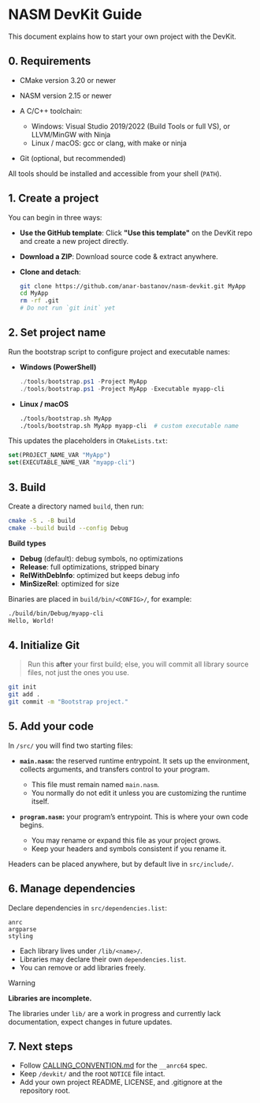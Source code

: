 # NASM DevKit Guide

This document explains how to start your own project with the DevKit.

## 0. Requirements

* CMake version 3.20 or newer
* NASM version 2.15 or newer
* A C/C++ toolchain:

  * Windows: Visual Studio 2019/2022 (Build Tools or full VS), or LLVM/MinGW with Ninja
  * Linux / macOS: gcc or clang, with make or ninja
* Git (optional, but recommended)

All tools should be installed and accessible from your shell (`PATH`).

## 1. Create a project

You can begin in three ways:

* **Use the GitHub template**: Click **"Use this template"** on the DevKit repo and create a new project directly.

* **Download a ZIP**: Download source code & extract anywhere.

* **Clone and detach**:

  ```bash
  git clone https://github.com/anar-bastanov/nasm-devkit.git MyApp
  cd MyApp
  rm -rf .git
  # Do not run `git init` yet
  ```

## 2. Set project name

Run the bootstrap script to configure project and executable names:

* **Windows (PowerShell)**

  ```powershell
  ./tools/bootstrap.ps1 -Project MyApp
  ./tools/bootstrap.ps1 -Project MyApp -Executable myapp-cli
  ```

* **Linux / macOS**

  ```bash
  ./tools/bootstrap.sh MyApp
  ./tools/bootstrap.sh MyApp myapp-cli  # custom executable name
  ```

This updates the placeholders in `CMakeLists.txt`:

```cmake
set(PROJECT_NAME_VAR "MyApp")
set(EXECUTABLE_NAME_VAR "myapp-cli")
```

## 3. Build

Create a directory named `build`, then run:

```bash
cmake -S . -B build
cmake --build build --config Debug
```

**Build types**

* **Debug** (default): debug symbols, no optimizations
* **Release**: full optimizations, stripped binary
* **RelWithDebInfo**: optimized but keeps debug info
* **MinSizeRel**: optimized for size

Binaries are placed in `build/bin/<CONFIG>/`, for example:

```bash
./build/bin/Debug/myapp-cli
Hello, World!
```

## 4. Initialize Git

> Run this **after** your first build; else, you will commit all library source files, not just the ones you use.

```bash
git init
git add .
git commit -m "Bootstrap project."
```

## 5. Add your code

In `/src/` you will find two starting files:

* **`main.nasm`:** the reserved runtime entrypoint. It sets up the environment, collects arguments, and transfers control to your program.

  * This file must remain named `main.nasm`.
  * You normally do not edit it unless you are customizing the runtime itself.

* **`program.nasm`:** your program’s entrypoint. This is where your own code begins.

  * You may rename or expand this file as your project grows.
  * Keep your headers and symbols consistent if you rename it.

Headers can be placed anywhere, but by default live in `src/include/`.

## 6. Manage dependencies

Declare dependencies in `src/dependencies.list`:

```
anrc
argparse
styling
```

* Each library lives under `/lib/<name>/`.
* Libraries may declare their own `dependencies.list`.
* You can remove or add libraries freely.

> [!WARNING]
> **Libraries are incomplete.**
>
> The libraries under `lib/` are a work in progress and currently lack documentation, expect changes in future updates.

## 7. Next steps

* Follow [CALLING\_CONVENTION.md](CALLING_CONVENTION.md) for the `__anrc64` spec.
* Keep `/devkit/` and the root `NOTICE` file intact.
* Add your own project README, LICENSE, and .gitignore at the repository root.
